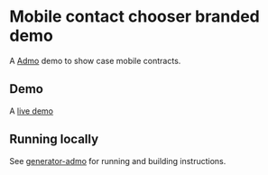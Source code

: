 # Mobile contact chooser branded demo

A [Admo](https://github.com/admoexperience) demo to show case mobile contracts.

## Demo

A [live demo](http://admo-app-mobile.s3-website-us-east-1.amazonaws.com/emulator/index.html)

## Running locally 

See [generator-admo](https://github.com/admoexperience/generator-admo#using-an-exsisting-app) for running and building instructions.

